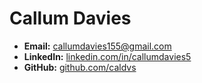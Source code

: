 # Callum Davies

- **Email:** [callumdavies155@gmail.com](mailto:callumdavies155@gmail.com)
- **LinkedIn:** [linkedin.com/in/callumdavies5](https://www.linkedin.com/in/callumdavies5/details/experience/)
- **GitHub:** [github.com/caldvs](https://github.com/caldvs)
